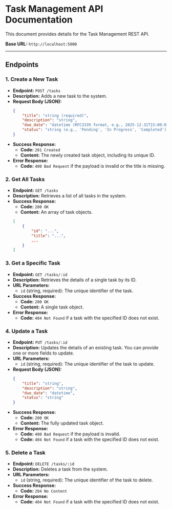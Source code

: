 
# Task Management API Documentation

This document provides details for the Task Management REST API.

**Base URL:** `http://localhost:5000`

---

## Endpoints

### 1. Create a New Task

- **Endpoint:** `POST /tasks`
- **Description:** Adds a new task to the system.
- **Request Body (JSON):**
  ```json
  {
      "title": "string (required)",
      "description": "string",
      "due_date": "datetime (RFC3339 format, e.g., 2025-12-31T15:00:00Z)",
      "status": "string (e.g., 'Pending', 'In Progress', 'Completed')"
  }
  ```
- **Success Response:**
  - **Code:** `201 Created`
  - **Content:** The newly created task object, including its unique ID.
- **Error Response:**
  - **Code:** `400 Bad Request` if the payload is invalid or the title is missing.

### 2. Get All Tasks

- **Endpoint:** `GET /tasks`
- **Description:** Retrieves a list of all tasks in the system.
- **Success Response:**
  - **Code:** `200 OK`
  - **Content:** An array of task objects.
  ```json
  [
      {
          "id": "...",
          "title": "...",
          ...
      }
  ]
  ```

### 3. Get a Specific Task

- **Endpoint:** `GET /tasks/:id`
- **Description:** Retrieves the details of a single task by its ID.
- **URL Parameters:**
  - `id` (string, required): The unique identifier of the task.
- **Success Response:**
  - **Code:** `200 OK`
  - **Content:** A single task object.
- **Error Response:**
  - **Code:** `404 Not Found` if a task with the specified ID does not exist.

### 4. Update a Task

- **Endpoint:** `PUT /tasks/:id`
- **Description:** Updates the details of an existing task. You can provide one or more fields to update.
- **URL Parameters:**
  - `id` (string, required): The unique identifier of the task to update.
- **Request Body (JSON):**
  ```json
  {
      "title": "string",
      "description": "string",
      "due_date": "datetime",
      "status": "string"
  }
  ```
- **Success Response:**
  - **Code:** `200 OK`
  - **Content:** The fully updated task object.
- **Error Response:**
  - **Code:** `400 Bad Request` if the payload is invalid.
  - **Code:** `404 Not Found` if a task with the specified ID does not exist.

### 5. Delete a Task

- **Endpoint:** `DELETE /tasks/:id`
- **Description:** Deletes a task from the system.
- **URL Parameters:**
  - `id` (string, required): The unique identifier of the task to delete.
- **Success Response:**
  - **Code:** `204 No Content`
- **Error Response:**
  - **Code:** `404 Not Found` if a task with the specified ID does not exist.

